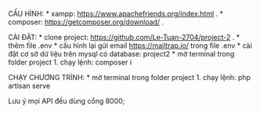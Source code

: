 CẤU HÌNH:
    * xampp: https://www.apachefriends.org/index.html .
    * composer: https://getcomposer.org/download/ .

CÀI ĐẶT:
    * clone project: https://github.com/Le-Tuan-2704/project-2 .
    * thêm file .env
    * cấu hình lại gửi email https://mailtrap.io/ trong file .env
    * cài đặt cơ sở dữ liệu trên mysql có database: project2
    * mở terminal trong folder project
        1. chạy lệnh:
            composer i

CHẠY CHƯƠNG TRÌNH:
    * mở terminal trong folder project
        1. chạy lệnh:
            php artisan serve

Lưu ý mọi API đều dùng cổng 8000;
